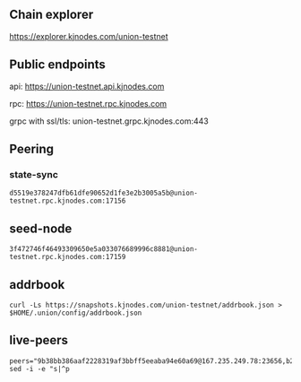 ## Chain explorer
https://explorer.kjnodes.com/union-testnet

## Public endpoints
api: https://union-testnet.api.kjnodes.com

rpc: https://union-testnet.rpc.kjnodes.com

grpc with ssl/tls: union-testnet.grpc.kjnodes.com:443

## Peering
### state-sync
```
d5519e378247dfb61dfe90652d1fe3e2b3005a5b@union-testnet.rpc.kjnodes.com:17156
```
## seed-node
```
3f472746f46493309650e5a033076689996c8881@union-testnet.rpc.kjnodes.com:17159
```
## addrbook
```
curl -Ls https://snapshots.kjnodes.com/union-testnet/addrbook.json > $HOME/.union/config/addrbook.json
```
## live-peers
```
peers="9b38bb386aaf2228319af3bbff5eeaba94e60a69@167.235.249.78:23656,b25b49f8e27607ebf62158ee110559a4fa2adbd1@23.88.5.169:30656,e16bf70fcd8d2945e43244c92feba2e1e27afe5f@144.76.76.176:3000,4826d300571533f34df8fd6a42a27a82ea4fd259@89.58.32.218:27720,bb1cad4f3ab67a2039c2414f3fa27139c06cc3e2@95.217.107.96:26256,15390016a81ab87a4275426de72e0aba7ed26f10@95.164.10.252:17156,b3d865b1aed45169c660f2ec94e3dfe227010c93@37.252.186.106:3000,35f462b92e7d007650700d4550c14cb2ff806b6c@146.190.244.247:26656,d513bc19be599c2de8fcde0d7b4c997fc5e7b197@65.109.126.24:26671,bbf8ef70a32c3248a30ab10b2bff399e73c6e03c@65.21.198.100:23156,30c2e20465b94eb8687ee117581208c718c3089e@65.109.93.124:24656,0acda9d13f03ad01d4d1698e1140284dd6f81f2b@65.109.59.22:24656,af7be4cc0fe63db8a4415687616303c50129537e@195.201.108.92:36656,224f6319a9f478d43a91ccfa712fd252a207a273@65.109.68.87:26656,624a9c55d242405c39dffe13db4a088a416675d7@167.235.25.11:26656,e4191c3f899b79ff6d03d145418fa88be79cef58@51.79.82.227:3656,d5519e378247dfb61dfe90652d1fe3e2b3005a5b@65.109.68.190:17156,59d554ab6bee4d814afb3e15af4031df19b2084c@135.181.210.171:4256,605710c9d36f1afd7cf380381522a7f127544967@148.251.235.130:15656,9f6cba970f4dac0bd746fd627c0f319839da0b3b@89.58.36.209:8656,195a444e30f041ef6c53a450599ccc99e3f7bf29@37.252.184.231:26656,2812a4ae3ebfba02973535d05d2bbcc80b7d215f@65.108.231.124:23656,e8881498f8a4847541a62c12c53951d333dcfef0@65.108.105.48:24656"
sed -i -e "s|^p
```

